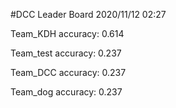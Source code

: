 #DCC Leader Board
2020/11/12 02:27

Team_KDH accuracy: 0.614

Team_test accuracy: 0.237

Team_DCC accuracy: 0.237

Team_dog accuracy: 0.237


